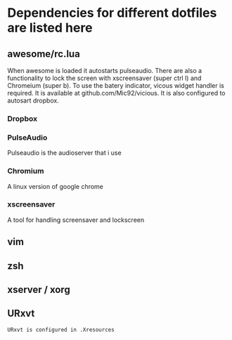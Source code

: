 # Dependencies for different dotfiles are listed here

## awesome/rc.lua
When awesome is loaded it autostarts pulseaudio. There are also a functionality
to lock the screen with xscreensaver (super ctrl l) and Chromeium (super b).
To use the batery indicator, vicous widget handler is required. It is available
at github.com/Mic92/vicious. It is also configured to autosart dropbox.

### Dropbox

### PulseAudio
Pulseaudio is the audioserver that i use 

### Chromium
A linux version of google chrome

### xscreensaver
A tool for handling screensaver and lockscreen

## vim

## zsh

## xserver / xorg

## URxvt
    URxvt is configured in .Xresources
